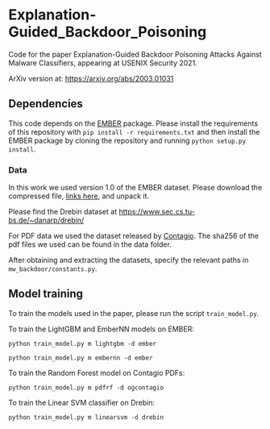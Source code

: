# Explanation-Guided_Backdoor_Poisoning

Code for the paper Explanation-Guided Backdoor Poisoning Attacks Against Malware Classifiers, appearing at USENIX
Security 2021.

ArXiv version at: https://arxiv.org/abs/2003.01031

## Dependencies

This code depends on the [EMBER](https://github.com/elastic/ember) package. Please install the requirements of this
repository with `pip install -r requirements.txt` and then install the EMBER package by cloning the repository and
running `python setup.py install`.

### Data

In this work we used version 1.0 of the EMBER dataset. Please download the compressed
file, [links here](https://github.com/elastic/ember), and unpack it.

Please find the Drebin dataset at https://www.sec.cs.tu-bs.de/~danarp/drebin/

For PDF data we used the dataset released by [Contagio](http://contagiodump.blogspot.com). The sha256 of the pdf files
we used can be found in the data folder.

After obtaining and extracting the datasets, specify the relevant paths in `mw_backdoor/constants.py`.

## Model training

To train the models used in the paper, please run the script `train_model.py`.

To train the LightGBM and EmberNN models on EMBER:

```shell
python train_model.py m lightgbm -d ember
````

```shell
python train_model.py m embernn -d ember
````

To train the Random Forest model on Contagio PDFs:

```shell
python train_model.py m pdfrf -d ogcontagio
```

To train the Linear SVM classifier on Drebin:

```shell
python train_model.py m linearsvm -d drebin
```
